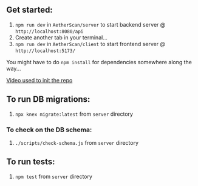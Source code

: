 ## Get started:

1. `npm run dev` in `AetherScan/server` to start backend server @ `http://localhost:8080/api`
2. Create another tab in your terminal...
3. `npm run dev` in `AetherScan/client` to start frontend server @ `http://localhost:5173/`

You might have to do `npm install` for dependencies somewhere along the way...

[Video used to init the repo](https://www.youtube.com/watch?v=mKmxc8TcWQ8)


## To run DB migrations:

1. `npx knex migrate:latest` from `server` directory

### To check on the DB schema:

1. `./scripts/check-schema.js` from `server` directory


## To run tests:
1. `npm test` from `server` directory